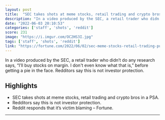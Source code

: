 ```yaml
---
layout: post
title:  "SEC takes shots at meme stocks, retail trading and crypto bros in a PSA. Reddit responds that it’s victim blaming – Fortune"
description: "In a video produced by the SEC, a retail trader who didn’t do any research says, “I’ll buy stocks on margin. I don't even know what that is,” before getting a pie in the face. Redditors say this is not investor protection."
date: "2022-06-03 20:10:53"
categories: ['staff', 'shots', 'reddit']
score: 231
image: "https://i.imgur.com/OC2HS3I.jpg"
tags: ['staff', 'shots', 'reddit']
link: "https://fortune.com/2022/06/02/sec-meme-stocks-retail-trading-public-service-reddit-wallstreetbets-crypto-margin/"
---
```


In a video produced by the SEC, a retail trader who didn’t do any research says, “I’ll buy stocks on margin. I don't even know what that is,” before getting a pie in the face. Redditors say this is not investor protection.

## Highlights

- SEC takes shots at meme stocks, retail trading and crypto bros in a PSA.
- Redditors say this is not investor protection.
- Reddit responds that it’s victim blaming – Fortune.

---
